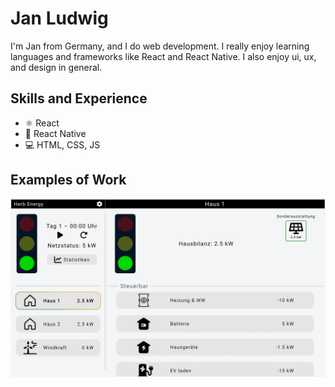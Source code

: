 # Jan Ludwig
I'm Jan from Germany, and I do web development. I really enjoy learning languages and frameworks like React and React Native. I also enjoy ui, ux, and design in general. 

## Skills and Experience
* ⚛ React
* 📱 React Native
* 💻 HTML, CSS, JS

## Examples of Work
![HerbSmartFlow](https://github.com/LudenFlex/LudenFlex/blob/main/Komplette_UbersichtHerbXMas.webp?raw=true)
